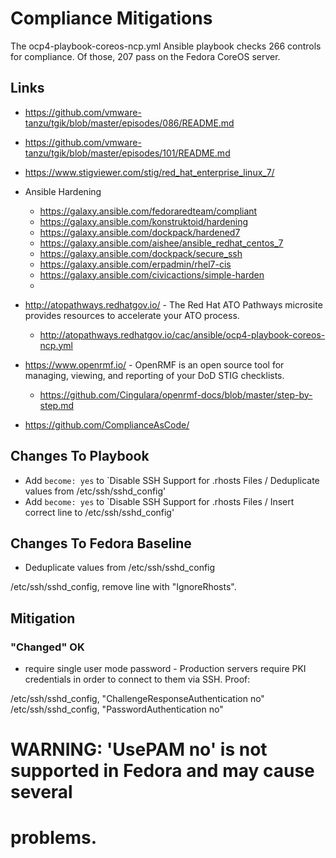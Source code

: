 # Compliance Mitigations

The ocp4-playbook-coreos-ncp.yml Ansible playbook checks 266 controls for
compliance. Of those, 207 pass on the Fedora CoreOS server.

## Links

* https://github.com/vmware-tanzu/tgik/blob/master/episodes/086/README.md
* https://github.com/vmware-tanzu/tgik/blob/master/episodes/101/README.md

* https://www.stigviewer.com/stig/red_hat_enterprise_linux_7/
* Ansible Hardening
  * https://galaxy.ansible.com/fedoraredteam/compliant
  * https://galaxy.ansible.com/konstruktoid/hardening
  * https://galaxy.ansible.com/dockpack/hardened7
  * https://galaxy.ansible.com/aishee/ansible_redhat_centos_7
  * https://galaxy.ansible.com/dockpack/secure_ssh
  * https://galaxy.ansible.com/erpadmin/rhel7-cis
  * https://galaxy.ansible.com/civicactions/simple-harden
  *
* http://atopathways.redhatgov.io/ - The Red Hat ATO Pathways microsite provides resources to accelerate your ATO process.
  * http://atopathways.redhatgov.io/cac/ansible/ocp4-playbook-coreos-ncp.yml
* https://www.openrmf.io/ - OpenRMF is an open source tool for managing, viewing, and reporting of your DoD STIG checklists.
  * https://github.com/Cingulara/openrmf-docs/blob/master/step-by-step.md
* https://github.com/ComplianceAsCode/

## Changes To Playbook

* Add `become: yes` to `Disable SSH Support for .rhosts Files / Deduplicate values from /etc/ssh/sshd_config'
* Add `become: yes` to `Disable SSH Support for .rhosts Files / Insert correct line to /etc/ssh/sshd_config'

## Changes To Fedora Baseline

* Deduplicate values from /etc/ssh/sshd_config

/etc/ssh/sshd_config, remove line with "IgnoreRhosts".

## Mitigation

### "Changed" OK

* require single user mode password - Production servers require PKI credentials in order to connect to them via
SSH. Proof:

/etc/ssh/sshd_config, "ChallengeResponseAuthentication no"
/etc/ssh/sshd_config, "PasswordAuthentication no"

# WARNING: 'UsePAM no' is not supported in Fedora and may cause several
# problems.
